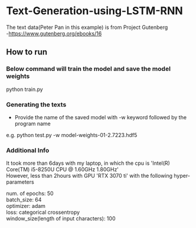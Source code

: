 # Text-Generation-using-LSTM-RNN
The text data(Peter Pan in this example) is from Project Gutenberg <br />
-https://www.gutenberg.org/ebooks/16

<h2>How to run</h2>

<h3>Below command will train the model and save the model weights</h3>
python train.py

<h3>Generating the texts</h3>
<ul>
  <li>Provide the name of the saved model with -w keyword followed by the program name </li>
</ul>
e.g. python test.py -w model-weights-01-2.7223.hdf5

<h3>Additional Info</h3>
It took more than 6days with my laptop, in which the cpu is 'Intel(R) Core(TM) i5-8250U CPU @ 1.60GHz 1.80GHz' <br />
However, less than 2hours with GPU 'RTX 3070 ti' with the following hyper-parameters

num. of epochs: 50 <br />
batch_size: 64 <br />
optimizer: adam <br />
loss: categorical crossentropy <br />
window_size(length of input characters): 100 <br />

